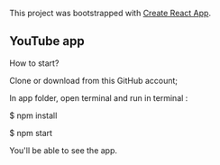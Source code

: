 This project was bootstrapped with [Create React App](https://github.com/facebookincubator/create-react-app).

## YouTube app

How to start?

Clone or download from this GitHub account;

In app folder, open terminal and run in terminal :

$ npm install

$ npm start

You'll be able to see the app.
